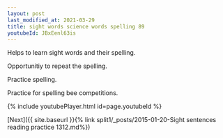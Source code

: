 ```yaml
---
layout: post
last_modified_at: 2021-03-29
title: sight words science words spelling 89
youtubeId: JBxEenl63is
---
```

 
 
Helps to learn sight words and their spelling.

Opportunitiy to repeat the spelling. 

Practice spelling. 
 
Practice for spelling bee competitions. 
 
{% include youtubePlayer.html id=page.youtubeId %}
 
 

[Next]({{ site.baseurl }}{% link  split1/_posts/2015-01-20-Sight sentences reading practice 1312.md%})
 
